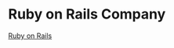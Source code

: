 Ruby on Rails Company
=====================

[Ruby on Rails](http://apptamers.com/ "Ruby on Rails")
